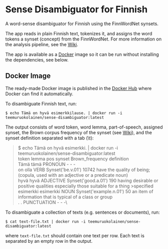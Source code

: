 # Sense Disambiguator for Finnish

A word-sense disambiguator for Finnish using the FinnWordNet synsets.

The app reads in plain Finnish text, tokenizes it, and assigns the word tokens a synset (concept) from the FinnWordNet. For more information on the analysis pipeline, see the [Wiki](https://github.com/teemu-ruokolainen/sense-disambiguator/wiki).

The app is available as a [Docker](https://www.docker.com/) image so it can be run without installing the dependencies, see below. 

## Docker Image

The ready-made Docker image is published in the [Docker Hub](https://hub.docker.com/) where Docker can find it automatically.

To disambiguate Finnish text, run:
```
$ echo Tämä on hyvä esimerkkilause. | docker run -i teemuruokolainen/sense-disambiguator:latest
```

The output consists of word token, word lemma, part-of-speech, assigned synset, the Brown corpus frequency of the synset (see [Wiki](https://github.com/teemu-ruokolainen/sense-disambiguator/wiki)), and the synset definition separated with a tab (\t):

>$ echo Tämä on hyvä esimerkki. | docker run -i teemuruokolainen/sense-disambiguator:latest\
>token	lemma	pos	synset	Brown_frequency	definition\
>Tämä	tämä	PRONOUN	-	-	-\
>on	olla	VERB	Synset('be.v.01')	10742	have the quality of being; (copula, used with an adjective or a predicate noun)\
>hyvä	hyvä	ADJECTIVE	Synset('good.a.01')	190	having desirable or positive qualities especially those suitable for a thing >specified\
>esimerkki	esimerkki	NOUN	Synset('example.n.01')	50	an item of information that is typical of a class or group\
>.	.	PUNCTUATION	-	-	-\

To disambiguate a collection of texts (e.g. sentences or documents), run:
```
$ cat text-file.txt | docker run -i teemuruokolainen/sense-disambiguator:latest
```
where `text-file.txt` should contain one text per row. Each text is separated by an empty row in the output.










